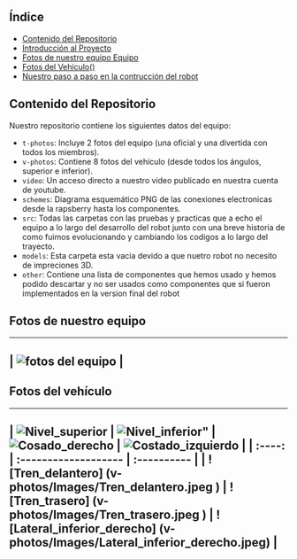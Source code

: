##  Índice

* [Contenido del Repositorio](#contenido-del-repositorio)
* [Introducción al Proyecto](#introducción-al-proyecto)
* [Fotos de nuestro equipo Equipo](#fotos-de-equipo)
* [Fotos del Vehículo()](#fotos-del-vehiculo)
* [Nuestro paso a paso en la contrucción del robot](#diseño-de-hardware)

##  Contenido del Repositorio

Nuestro repositorio contiene los siguientes datos del equipo:

* `t-photos`: Incluye 2 fotos del equipo (una oficial y una divertida con todos los miembros).
* `v-photos`: Contiene 8 fotos del vehículo (desde todos los ángulos, superior e inferior).
* `video`: Un acceso directo a nuestro video publicado en nuestra cuenta de youtube.
* `schemes`: Diagrama esquemático PNG de las conexiones electronicas desde la rapsberry hasta los componentes.
* `src`: Todas las carpetas con las pruebas y practicas que a echo el equipo a lo largo del desarrollo del robot junto con una breve historia de como fuimos evolucionando y cambiando los codigos a lo largo del trayecto.
* `models`: Esta carpeta esta vacia devido a que nuetro robot no necesito de impreciones 3D.
* `other`: Contiene una lista de componentes que hemos usado y hemos podido descartar y no ser usados como componentes que si fueron implementados en la version final del robot

## Fotos de nuestro equipo
---
| ![fotos del equipo](https://github.com/nestoxuy/OSCORP/blob/main/t-photos/Equipo_OSCORP.jpg) |
---
## Fotos del vehículo 
---
| ![Nivel_superior](v-photos/Images/Nivel_superior.jpeg )  |  ![Nivel_inferior"](v-photos/Images/Nivel_inferior.jpeg )  |  ![Cosado_derecho](v-photos/Images/Costado_derecho.jpeg )  |  ![Costado_izquierdo](v-photos/Images/Costado_izquierdo.jpeg )  |
| :----: | :------------------- | :---------- |
| ![Tren_delantero] (v-photos/Images/Tren_delantero.jpeg ) | ![Tren_trasero] (v-photos/Images/Tren_trasero.jpeg ) | ![Lateral_inferior_derecho] (v-photos/Images/Lateral_inferior_derecho.jpeg) |
---

